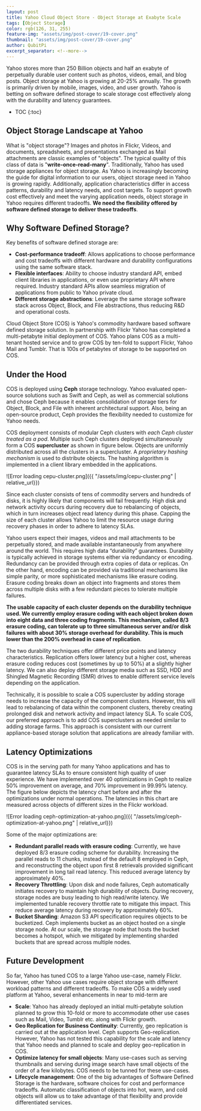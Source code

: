```yaml
---
layout: post
title: Yahoo Cloud Object Store - Object Storage at Exabyte Scale
tags: [Object Storage]
color: rgb(126, 31, 255)
feature-img: "assets/img/post-cover/19-cover.png"
thumbnail: "assets/img/post-cover/19-cover.png"
author: QubitPi
excerpt_separator: <!--more-->
---
```


Yahoo stores more than 250 Billion objects and half an exabyte of perpetually durable user content such as photos,
videos, email, and blog posts. Object storage at Yahoo is growing at 20-25% annually. The growth is primarily driven by
mobile, images, video, and user growth. Yahoo is betting on software defined storage to scale storage cost effectively
along with the durability and latency guarantees.

<!--more-->

* TOC
{:toc}

## Object Storage Landscape at Yahoo

What is "object storage"? Images and photos in Flickr, Videos, and documents, spreadsheets, and presentations exchanged
as Mail attachments are classic examples of "objects". The typical quality of this class of data is
"**write-once-read-many**". Traditionally, Yahoo has used storage appliances for object storage. As Yahoo is
increasingly becoming the guide for digital information to our users, object storage need in Yahoo is growing rapidly.
Additionally, application characteristics differ in access patterns, durability and latency needs, and cost targets. To
support growth cost effectively and meet the varying application needs, object storage in Yahoo requires different
tradeoffs. **We need the flexibility offered by software defined storage to deliver these tradeoffs**.

## Why Software Defined Storage?

Key benefits of software defined storage are:

* **Cost-performance tradeoff**: Allows applications to choose performance and cost tradeoffs with different hardware
  and durability configurations using the same software stack.
* **Flexible interfaces**: Ability to choose industry standard API, embed client libraries in applications, or even use
  proprietary API where required. Industry standard APIs allow seamless migration of applications from public to Yahoo
  private cloud.
* **Different storage abstractions**: Leverage the same storage software stack across Object, Block, and File
  abstractions, thus reducing R&D and operational costs.

Cloud Object Store (COS) is Yahoo's commodity hardware based software defined storage solution. In partnership with
Flickr Yahoo has completed a multi-petabyte initial deployment of COS. Yahoo plans COS as a multi-tenant hosted service
and to grow COS by ten-fold to support Flickr, Yahoo Mail and Tumblr. That is 100s of petabytes of storage to be
supported on COS.

## Under the Hood

COS is deployed using **Ceph** storage technology. Yahoo evaluated open-source solutions such as Swift and Ceph, as well
as commercial solutions and chose Ceph because it enables consolidation of storage tiers for Object, Block, and File
with inherent architectural support. Also, being an open-source product, Ceph provides the flexibility needed to
customize for Yahoo needs.

COS deployment consists of modular Ceph clusters with _each Ceph cluster treated as a pod_. Multiple such Ceph clusters
deployed simultaneously form a COS **supercluster** as shown in figure below. Objects are uniformly distributed across
all the clusters in a supercluster. A _proprietary hashing mechanism_ is used to distribute objects. The hashing
algorithm is implemented in a client library embedded in the applications.

![Error loading cepu-cluster.png]({{ "/assets/img/cepu-cluster.png" | relative_url}})

Since each cluster consists of tens of commodity servers and hundreds of disks, it is highly likely that components will
fail frequently. High disk and network activity occurs during recovery due to rebalancing of objects, which in turn
increases object read latency during this phase. Capping the size of each cluster allows Yahoo to limit the resource
usage during recovery phases in order to adhere to latency SLAs.

Yahoo users expect their images, videos and mail attachments to be perpetually stored, and made available
instantaneously from anywhere around the world. This requires high data “durability” guarantees. Durability is typically
achieved in storage systems either via redundancy or encoding. Redundancy can be provided through extra copies of data
or replicas. On the other hand, encoding can be provided via traditional mechanisms like simple parity, or more
sophisticated mechanisms like erasure coding. Erasure coding breaks down an object into fragments and stores them across
multiple disks with a few redundant pieces to tolerate multiple failures.

**The usable capacity of each cluster depends on the durability technique used. We currently employ erasure coding with
each object broken down into eight data and three coding fragments. This mechanism, called 8/3 erasure coding, can
tolerate up to three simultaneous server and/or disk failures with about 30% storage overhead for durability. This is
much lower than the 200% overhead in case of replication**.

The two durability techniques offer different price points and latency characteristics. Replication offers lower latency
but a higher cost, whereas erasure coding reduces cost (sometimes by up to 50%)  at a slightly higher latency. We can
also deploy different storage media such as SSD, HDD and Shingled Magnetic Recording (SMR) drives to enable different
service levels depending on the application.

Technically, it is possible to scale a COS supercluster by adding storage needs to increase the capacity of the
component clusters. However, this will lead to rebalancing of data within the component clusters, thereby creating
prolonged disk and network activity and impact latency SLA. To scale COS, our preferred approach is to add COS
superclusters as needed similar to adding storage farms. This approach is consistent with our current appliance-based
storage solution that applications are already familiar with.

## Latency Optimizations

COS is in the serving path for many Yahoo applications and has to guarantee latency SLAs to ensure consistent high
quality of user experience. We have implemented over 40 optimizations in Ceph to realize 50% improvement on average, and
70% improvement in 99.99% latency. The figure below depicts the latency chart before and after the optimizations under
normal operations. The latencies in this chart are measured across objects of different sizes in the Flickr workload.

![Error loading ceph-optimization-at-yahoo.png]({{ "/assets/img/ceph-optimization-at-yahoo.png" | relative_url}})

Some of the major optimizations are:

* **Redundant parallel reads with erasure coding**: Currently, we have deployed 8/3 erasure coding scheme for
  durability. Increasing the parallel reads to 11 chunks, instead of the default 8 employed in Ceph, and reconstructing
  the object upon first 8 retrievals provided significant improvement in long tail read latency. This reduced average
  latency by approximately 40%.
* **Recovery Throttling**: Upon disk and node failures, Ceph automatically initiates recovery to maintain high
  durability of objects. During recovery, storage nodes are busy leading to high read/write latency. We implemented
  tunable recovery throttle rate to mitigate this impact. This reduce average latency during recovery by approximately
  60%.
* **Bucket Sharding**: Amazon S3 API specification requires objects to be bucketized. Ceph implements bucket as an
  object hosted on a single storage node. At our scale, the storage node that hosts the bucket becomes a hotspot, which
  we mitigated by implementing sharded buckets that are spread across multiple nodes.

## Future Development

So far, Yahoo has tuned COS to a large Yahoo use-case, namely Flickr. However, other Yahoo use cases require object
storage with different workload patterns and different tradeoffs. To make COS a widely used platform at Yahoo, several
enhancements in near to mid-term are

* **Scale**: Yahoo has already deployed an initial multi-petabyte solution planned to grow this 10-fold or more to
  accommodate other use cases  such as Mail, Video, Tumblr etc. along with Flickr growth.
* **Geo Replication for Business Continuity**: Currently, geo replication is carried out at the application level. Ceph
  supports Geo-replication. However, Yahoo has not tested this capability for the scale and latency that Yahoo needs and
  planned to scale and deploy geo-replication in COS.
* **Optimize latency for small objects**: Many use-cases such as serving thumbnails and serving during image search have
  small objects of the order of a few kilobytes. COS needs to be tunned for these use-cases.
* **Lifecycle management**: One of the big advantages of Software Defined Storage is the hardware, software choices for
  cost and performance tradeoffs. Automatic classification of objects into hot, warm, and cold objects will allow us to
  take advantage of that flexibility and provide differentiated services.
